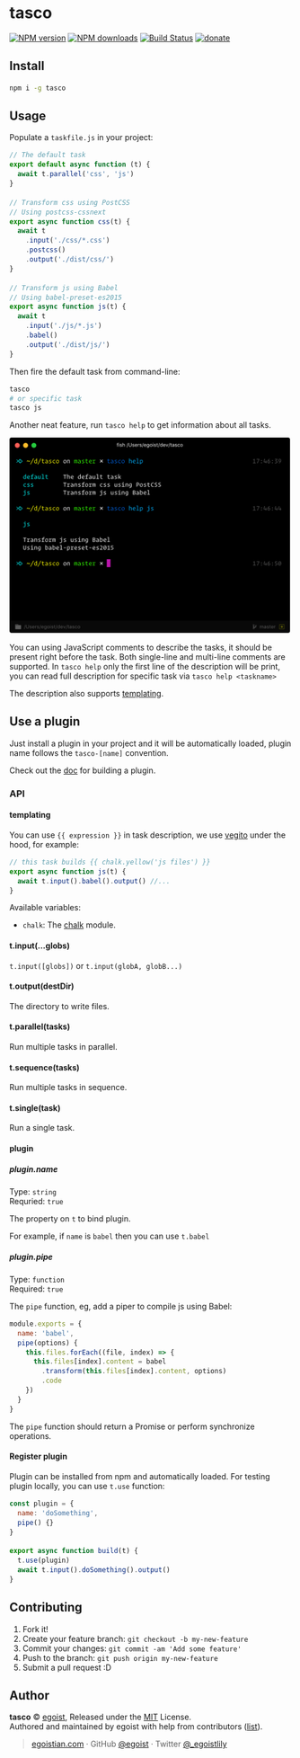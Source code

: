 # tasco

[![NPM version](https://img.shields.io/npm/v/tasco.svg?style=flat)](https://npmjs.com/package/tasco) [![NPM downloads](https://img.shields.io/npm/dm/tasco.svg?style=flat)](https://npmjs.com/package/tasco) [![Build Status](https://img.shields.io/circleci/project/tasco/tasco/master.svg?style=flat)](https://circleci.com/gh/tasco/tasco) [![donate](https://img.shields.io/badge/$-donate-ff69b4.svg?maxAge=2592000&style=flat)](https://github.com/egoist/donate)

## Install

```bash
npm i -g tasco
```

## Usage

Populate a `taskfile.js` in your project:

```js
// The default task
export default async function (t) {
  await t.parallel('css', 'js')
}

// Transform css using PostCSS
// Using postcss-cssnext
export async function css(t) {
  await t
    .input('./css/*.css')
    .postcss()
    .output('./dist/css/')
}

// Transform js using Babel
// Using babel-preset-es2015
export async function js(t) {
  await t
    .input('./js/*.js')
    .babel()
    .output('./dist/js/')
}
```

Then fire the default task from command-line:

```bash
tasco
# or specific task
tasco js
```

Another neat feature, run `tasco help` to get information about all tasks.

<img src="./media/preview.png" width="500" />

You can using JavaScript comments to describe the tasks, it should be present right before the task. Both single-line and multi-line comments are supported. In `tasco help` only the first line of the description will be print, you can read full description for specific task via `tasco help <taskname>`

The description also supports [templating](#templating).

## Use a plugin

Just install a plugin in your project and it will be automatically loaded, plugin name follows the `tasco-[name]` convention.

Check out the [doc](#plugin) for building a plugin.

### API

#### templating

You can use `{{ expression }}` in task description, we use [vegito](https://github.com/egoist/vegito) under the hood, for example:

```js
// this task builds {{ chalk.yellow('js files') }}
export async function js(t) {
  await t.input().babel().output() //...
}
```

Available variables:

- `chalk`: The [chalk](https://github.com/chalk/chalk) module.

#### t.input(...globs)

`t.input([globs])` or `t.input(globA, globB...)`

#### t.output(destDir)

The directory to write files.

#### t.parallel(tasks)

Run multiple tasks in parallel.

#### t.sequence(tasks)

Run multiple tasks in sequence.

#### t.single(task)

Run a single task.

#### plugin

##### plugin.name

Type: `string`<br>
Requried: `true`

The property on `t` to bind plugin.

For example, if `name` is `babel` then you can use `t.babel`

##### plugin.pipe

Type: `function`<br>
Required: `true`

The `pipe` function, eg, add a piper to compile js using Babel:

```js
module.exports = {
  name: 'babel',
  pipe(options) {
    this.files.forEach((file, index) => {
      this.files[index].content = babel
        .transform(this.files[index].content, options)
        .code
    })
  }
}
```

The `pipe` function should return a Promise or perform synchronize operations.

#### Register plugin

Plugin can be installed from npm and automatically loaded. For testing plugin locally, you can use `t.use` function:

```js
const plugin = {
  name: 'doSomething', 
  pipe() {}
}

export async function build(t) {
  t.use(plugin)
  await t.input().doSomething().output()
}
```

## Contributing

1. Fork it!
2. Create your feature branch: `git checkout -b my-new-feature`
3. Commit your changes: `git commit -am 'Add some feature'`
4. Push to the branch: `git push origin my-new-feature`
5. Submit a pull request :D


## Author

**tasco** © [egoist](https://github.com/egoist), Released under the [MIT](./LICENSE) License.<br>
Authored and maintained by egoist with help from contributors ([list](https://github.com/egoist/tasco/contributors)).

> [egoistian.com](https://egoistian.com) · GitHub [@egoist](https://github.com/egoist) · Twitter [@_egoistlily](https://twitter.com/_egoistlily)
